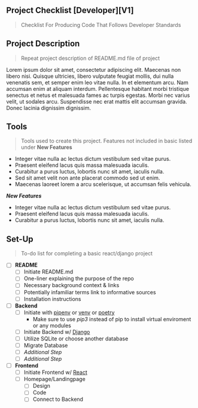 Project Checklist [Developer][V1]
---
> Checklist For Producing Code That Follows Developer Standards

Project Description
---
> Repeat project description of README.md file of project

Lorem ipsum dolor sit amet, consectetur adipiscing elit. Maecenas non libero nisi. Quisque ultricies, libero vulputate feugiat mollis, dui nulla venenatis sem, et semper enim leo vitae nulla. In et elementum arcu. Nam accumsan enim at aliquam interdum. Pellentesque habitant morbi tristique senectus et netus et malesuada fames ac turpis egestas. Morbi nec varius velit, ut sodales arcu. Suspendisse nec erat mattis elit accumsan gravida. Donec lacinia dignissim dignissim.

Tools
---
> Tools used to create this project. Features not included in basic listed under **New Features**
- Integer vitae nulla ac lectus dictum vestibulum sed vitae purus.
- Praesent eleifend lacus quis massa malesuada iaculis.
- Curabitur a purus luctus, lobortis nunc sit amet, iaculis nulla.
- Sed sit amet velit non ante placerat commodo sed ut enim.
- Maecenas laoreet lorem a arcu scelerisque, ut accumsan felis vehicula.

***New Features***
- Integer vitae nulla ac lectus dictum vestibulum sed vitae purus.
- Praesent eleifend lacus quis massa malesuada iaculis.
- Curabitur a purus luctus, lobortis nunc sit amet, iaculis nulla.

Set-Up
---
> To-do list for completing a basic react/django project
- [ ] **README**
  - [ ] Initiate README.md
  - [ ] One-liner explaining the purpose of the repo
  - [ ] Necessary background context & links
  - [ ] Potentially infamiliar terms link to informative sources
  - [ ] Installation instructions
- [ ] **Backend**
  - [ ] Initiate with [pipenv](https://pypi.org/project/pipenv/) or [venv](https://docs.python.org/3/library/venv.html) or [poetry](https://python-poetry.org/)
      - Make sure to use *pip3* instead of pip to install virtual enviroment or any modules
  - [ ] Initiate Backend w/ [Django](https://docs.djangoproject.com/en/3.1/intro/tutorial01/)
  - [ ] Utilize SQLite or choose another database
  - [ ] Migrate Database
  - [ ] *Additional Step*
  - [ ] *Additional Step*
- [ ] **Frontend** 
  - [ ] Initiate Frontend w/ [React](https://reactjs.org/docs/create-a-new-react-app.html)
  - [ ] Homepage/Landingpage
    - [ ] Design
    - [ ] Code
    - [ ] Connect to Backend
